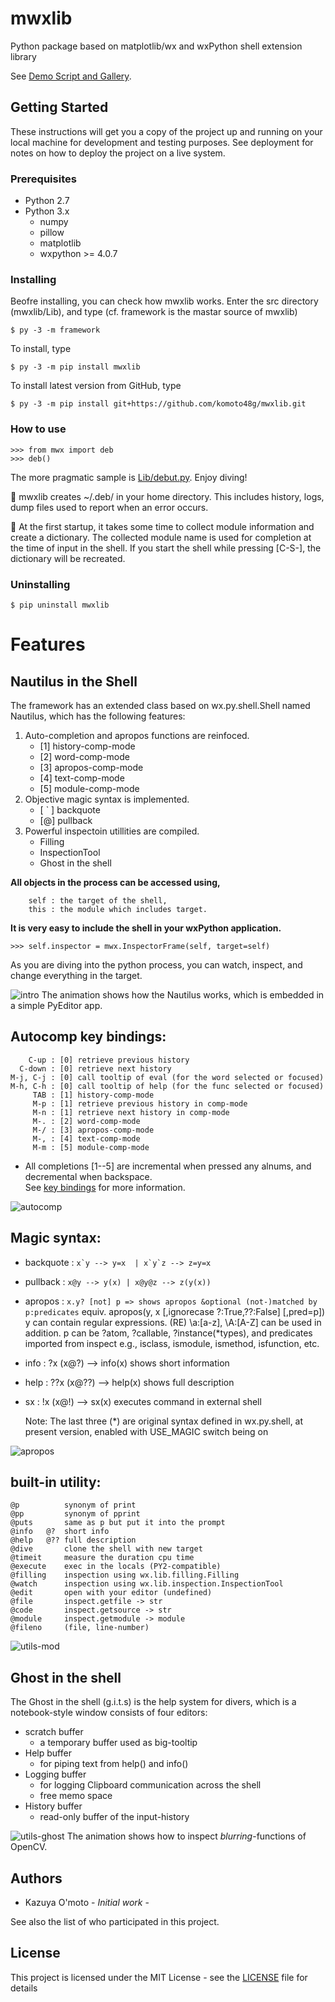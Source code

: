 # mwxlib

Python package based on matplotlib/wx
and wxPython shell extension library

See [Demo Script and Gallery](./demo/readme.md).


## Getting Started

These instructions will get you a copy of the project up and running on your local machine for development and testing purposes. See deployment for notes on how to deploy the project on a live system.

### Prerequisites

- Python 2.7
- Python 3.x
    - numpy
    - pillow
    - matplotlib
    - wxpython >= 4.0.7

### Installing

Beofre installing, you can check how mwxlib works.
Enter the src directory (mwxlib/Lib), and type (cf. framework is the mastar source of mwxlib)
```
$ py -3 -m framework 
```
To install, type
```
$ py -3 -m pip install mwxlib
```
To install latest version from GitHub, type
```
$ py -3 -m pip install git+https://github.com/komoto48g/mwxlib.git
```

### How to use

```
>>> from mwx import deb
>>> deb()
```
The more pragmatic sample is [Lib/debut.py](./Lib/debut.py).
Enjoy diving!

:memo: mwxlib creates ~/.deb/ in your home directory.
This includes history, logs, dump files used to report when an error occurs.

:memo: At the first startup, it takes some time to collect module information and create a dictionary.
The collected module name is used for completion at the time of input in the shell.
If you start the shell while pressing [C-S-], the dictionary will be recreated.

### Uninstalling
```
$ pip uninstall mwxlib
```


# Features

## Nautilus in the Shell

The framework has an extended class based on wx.py.shell.Shell named Nautilus,
which has the following features:

1. Auto-completion and apropos functions are reinfoced.
    - [1] history-comp-mode
    - [2] word-comp-mode
    - [3] apropos-comp-mode
    - [4] text-comp-mode
    - [5] module-comp-mode
1. Objective magic syntax is implemented.
    - [ ` ] backquote
    - [@] pullback
1. Powerful inspectoin utillities are compiled.
    - Filling
    - InspectionTool
    - Ghost in the shell

**All objects in the process can be accessed using,**
```
    self : the target of the shell,
    this : the module which includes target.
```

**It is very easy to include the shell in your wxPython application.**
```
>>> self.inspector = mwx.InspectorFrame(self, target=self)
```
As you are diving into the python process,
you can watch, inspect, and change everything in the target.

![intro](doc/image/intro.gif)
The animation shows how the Nautilus works, which is embedded in a simple PyEditor app.


## Autocomp key bindings:
        C-up : [0] retrieve previous history
      C-down : [0] retrieve next history
    M-j, C-j : [0] call tooltip of eval (for the word selected or focused)
    M-h, C-h : [0] call tooltip of help (for the func selected or focused)
         TAB : [1] history-comp-mode
         M-p : [1] retrieve previous history in comp-mode
         M-n : [1] retrieve next history in comp-mode
         M-. : [2] word-comp-mode
         M-/ : [3] apropos-comp-mode
         M-, : [4] text-comp-mode
         M-m : [5] module-comp-mode
  * All completions [1--5] are incremental when pressed any alnums, and decremental when backspace.  
See [key bindings](key-bindings.md) for more information.

![autocomp](doc/image/autocomp.gif)


## Magic syntax:

  - backquote : ```x`y --> y=x  | x`y`z --> z=y=x```

  - pullback : ```x@y --> y(x) | x@y@z --> z(y(x))```

  - apropos : ```x.y? [not] p => shows apropos &optional (not-)matched by p:predicates```
                equiv. apropos(y, x [,ignorecase ?:True,??:False] [,pred=p])
                y can contain regular expressions.
                    (RE) \\a:[a-z], \\A:[A-Z] can be used in addition.
                p can be ?atom, ?callable, ?instance(*types), and
                    predicates imported from inspect
                    e.g., isclass, ismodule, ismethod, isfunction, etc.
  
  * info :  ?x (x@?) --> info(x) shows short information
  * help : ??x (x@??) --> help(x) shows full description
  * sx   :  !x (x@!) --> sx(x) executes command in external shell
    
    Note: The last three (*) are original syntax defined in wx.py.shell,
    at present version, enabled with USE_MAGIC switch being on

![apropos](doc/image/apropos.gif)

## built-in utility:
    @p          synonym of print
    @pp         synonym of pprint
    @puts       same as p but put it into the prompt
    @info   @?  short info
    @help   @?? full description
    @dive       clone the shell with new target
    @timeit     measure the duration cpu time
    @execute    exec in the locals (PY2-compatible)
    @filling    inspection using wx.lib.filling.Filling
    @watch      inspection using wx.lib.inspection.InspectionTool
    @edit       open with your editor (undefined)
    @file       inspect.getfile -> str
    @code       inspect.getsource -> str
    @module     inspect.getmodule -> module
    @fileno     (file, line-number)

![utils-mod](doc/image/utils-mod.gif)


## Ghost in the shell

The Ghost in the shell (g.i.t.s) is the help system for divers,
which is a notebook-style window consists of four editors:
- scratch buffer
    + a temporary buffer used as big-tooltip
- Help buffer
    + for piping text from help() and info()
- Logging buffer
    + for logging Clipboard communication across the shell
    + free memo space
- History buffer
    + read-only buffer of the input-history

![utils-ghost](doc/image/utils-ghost.gif)
The animation shows how to inspect *blurring*-functions of OpenCV.


## Authors

* Kazuya O'moto - *Initial work* -

See also the list of who participated in this project.


## License

This project is licensed under the MIT License - see the [LICENSE](./LICENSE) file for details
